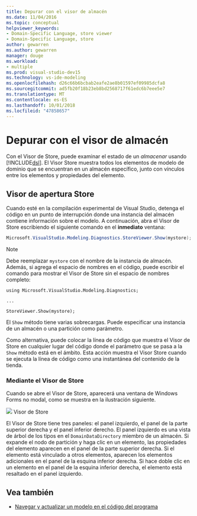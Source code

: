 ```yaml
---
title: Depurar con el visor de almacén
ms.date: 11/04/2016
ms.topic: conceptual
helpviewer_keywords:
- Domain-Specific Language, store viewer
- Domain-Specific Language, store
author: gewarren
ms.author: gewarren
manager: douge
ms.workload:
- multiple
ms.prod: visual-studio-dev15
ms.technology: vs-ide-modeling
ms.openlocfilehash: d26c66b6bcbab2eafe2ae8b01597ef09985dcfa8
ms.sourcegitcommit: ad5fb20f18b23eb8bd2568717f61edc6b7eee5e7
ms.translationtype: MT
ms.contentlocale: es-ES
ms.lasthandoff: 10/01/2018
ms.locfileid: "47858657"
---
```

# <a name="debugging-by-using-the-store-viewer"></a>Depurar con el visor de almacén
Con el Visor de Store, puede examinar el estado de un *almacenar* usando [!INCLUDE[dsl](../modeling/includes/dsl_md.md)]. El Visor Store muestra todos los elementos de modelo de dominio que se encuentran en un almacén específico, junto con vínculos entre los elementos y propiedades del elemento.

## <a name="opening-store-viewer"></a>Visor de apertura Store
 Cuando esté en la compilación experimental de Visual Studio, detenga el código en un punto de interrupción donde una instancia del almacén contiene información sobre el modelo. A continuación, abra el Visor de Store escribiendo el siguiente comando en el **inmediato** ventana:

```csharp
Microsoft.VisualStudio.Modeling.Diagnostics.StoreViewer.Show(mystore);
```

> [!NOTE]
>  Debe reemplazar `mystore` con el nombre de la instancia de almacén. Además, si agrega el espacio de nombres en el código, puede escribir el comando para mostrar el Visor de Store sin el espacio de nombres completo:
>
>  `using Microsoft.VisualStudio.Modeling.Diagnostics;`
>
>  `...`
>
>  `StoreViewer.Show(mystore);`

 El `Show` método tiene varias sobrecargas. Puede especificar una instancia de un almacén o una partición como parámetro.

 Como alternativa, puede colocar la línea de código que muestra el Visor de Store en cualquier lugar del código donde el parámetro que se pasa a la `Show` método está en el ámbito. Esta acción muestra el Visor Store cuando se ejecuta la línea de código como una instantánea del contenido de la tienda.

### <a name="using-store-viewer"></a>Mediante el Visor de Store
 Cuando se abre el Visor de Store, aparecerá una ventana de Windows Forms no modal, como se muestra en la ilustración siguiente.

 ![](../modeling/media/storeviewer2.png) Visor de Store

 El Visor de Store tiene tres paneles: el panel izquierdo, el panel de la parte superior derecha y el panel inferior derecho. El panel izquierdo es una vista de árbol de los tipos en el `DomainDataDirectory` miembro de un almacén. Si expande el nodo de partición y haga clic en un elemento, las propiedades del elemento aparecen en el panel de la parte superior derecha. Si el elemento está vinculado a otros elementos, aparecen los elementos adicionales en el panel de la esquina inferior derecha. Si hace doble clic en un elemento en el panel de la esquina inferior derecha, el elemento está resaltado en el panel izquierdo.

## <a name="see-also"></a>Vea también

- [Navegar y actualizar un modelo en el código del programa](../modeling/navigating-and-updating-a-model-in-program-code.md)
